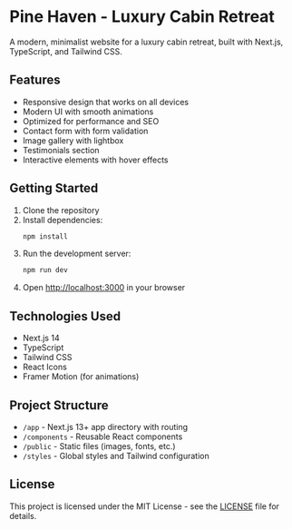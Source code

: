 # Pine Haven - Luxury Cabin Retreat

A modern, minimalist website for a luxury cabin retreat, built with Next.js, TypeScript, and Tailwind CSS.

## Features

- Responsive design that works on all devices
- Modern UI with smooth animations
- Optimized for performance and SEO
- Contact form with form validation
- Image gallery with lightbox
- Testimonials section
- Interactive elements with hover effects

## Getting Started

1. Clone the repository
2. Install dependencies:
   ```bash
   npm install
   ```
3. Run the development server:
   ```bash
   npm run dev
   ```
4. Open [http://localhost:3000](http://localhost:3000) in your browser

## Technologies Used

- Next.js 14
- TypeScript
- Tailwind CSS
- React Icons
- Framer Motion (for animations)

## Project Structure

- `/app` - Next.js 13+ app directory with routing
- `/components` - Reusable React components
- `/public` - Static files (images, fonts, etc.)
- `/styles` - Global styles and Tailwind configuration

## License

This project is licensed under the MIT License - see the [LICENSE](LICENSE) file for details.
